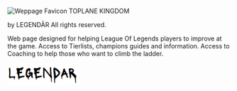 ![Weppage Favicon](https://gamepedia.cursecdn.com/lolesports_gamepedia_en/4/46/RivenSquare.png?version=283e9a80fdf9743804abc4e16e43975c)
TOPLANE KINGDOM

by LEGENDÄR
All rights reserved.


Web page designed for helping League Of Legends players to improve at the game.
Access to Tierlists, champions guides and information.
Access to Coaching to help those who want to climb the ladder.

![LegendärLogo](img/legendarlogo.png)
